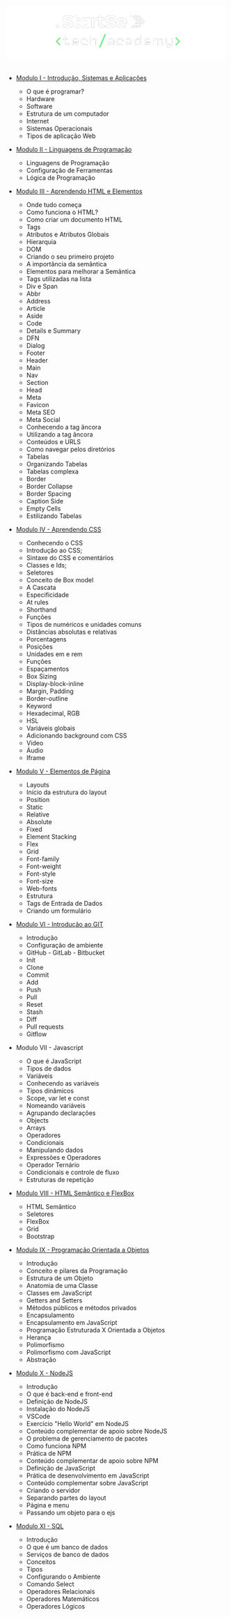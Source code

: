 <div align="center">
    <img src="startse.png" alt="logo">
</div><br>

- [Modulo I - Introdução, Sistemas e Aplicações](/docs/modulo-01)
  - O que é programar?
  - Hardware
  - Software
  - Estrutura de um computador
  - Internet
  - Sistemas Operacionais
  - Tipos de aplicação Web

- [Modulo II - Linguagens de Programação](/docs/modulo-02)
    - Linguagens de Programação
    - Configuração de Ferramentas
    - Lógica de Programação

- [Modulo III - Aprendendo HTML e Elementos](/docs/modulo-03)
    - Onde tudo começa
    - Como funciona o HTML?
    - Como criar um documento HTML
    - Tags
    - Atributos e Atributos Globais
    - Hierarquia
    - DOM
    - Criando o seu primeiro projeto
    - A importância da semântica
    - Elementos para melhorar a Semântica
    - Tags utilizadas na lista
    - Div e Span
    - Abbr
    - Address
    - Article
    - Aside
    - Code
    - Details e Summary
    - DFN
    - Dialog
    - Footer
    - Header
    - Main
    - Nav
    - Section
    - Head
    - Meta
    - Favicon
    - Meta SEO
    - Meta Social
    - Conhecendo a tag âncora
    - Utilizando a tag âncora
    - Conteúdos e URLS
    - Como navegar pelos diretórios
    - Tabelas
    - Organizando Tabelas
    - Tabelas complexa
    - Border
    - Border Collapse
    - Border Spacing
    - Caption Side
    - Empty Cells
    - Estilizando Tabelas


- [Modulo IV - Aprendendo CSS](/docs/modulo-04)
    - Conhecendo o CSS
    - Introdução ao CSS;
    - Sintaxe do CSS e comentários
    - Classes e Ids;
    - Seletores
    - Conceito de Box model
    - A Cascata
    - Especificidade
    - At rules
    - Shorthand
    - Funções
    - Tipos de numéricos e unidades comuns
    - Distâncias absolutas e relativas
    - Porcentagens
    - Posições
    - Unidades em e rem
    - Funções
    - Espaçamentos
    - Box Sizing
    - Display-block-inline
    - Margin, Padding
    - Border-outline
    - Keyword
    - Hexadecimal, RGB
    - HSL
    - Variáveis globais
    - Adicionando background com CSS
    - Vídeo
    - Áudio
    - Iframe

- [Modulo V - Elementos de Página](/docs/modulo-05)
    - Layouts
    - Início da estrutura do layout
    - Position
    - Static
    - Relative
    - Absolute
    - Fixed
    - Element Stacking
    - Flex
    - Grid
    - Font-family
    - Font-weight
    - Font-style
    - Font-size
    - Web-fonts
    - Estrutura
    - Tags de Entrada de Dados
    - Criando um formulário

- [Modulo VI - Introdução ao GIT](/docs/modulo-06)
    - Introdução
    - Configuração de ambiente
    - GitHub - GitLab - Bitbucket
    - Init
    - Clone
    - Commit
    - Add
    - Push
    - Pull
    - Reset
    - Stash
    - Diff
    - Pull requests
    - Gitflow

- Modulo VII - Javascript
    - O que é JavaScript
    - Tipos de dados
    - Variáveis
    - Conhecendo as variáveis
    - Tipos dinâmicos
    - Scope, var let e const
    - Nomeando variáveis
    - Agrupando declarações
    - Objects
    - Arrays
    - Operadores
    - Condicionais
    - Manipulando dados
    - Expressões e Operadores
    - Operador Ternário
    - Condicionais e controle de fluxo
    - Estruturas de repetição

- [Modulo VIII - HTML Semântico e FlexBox](/docs/modulo-08)
    - HTML Semântico
    - Seletores
    - FlexBox
    - Grid
    - Bootstrap

- [Modulo IX - Programação Orientada a Objetos](/docs/modulo-09)
    - Introdução
    - Conceito e pilares da Programação
    - Estrutura de um Objeto
    - Anatomia de uma Classe
    - Classes em JavaScript
    - Getters and Setters
    - Métodos públicos e métodos privados
    - Encapsulamento
    - Encapsulamento em JavaScript
    - Programação Estruturada X Orientada a Objetos
    - Herança
    - Polimorfismo
    - Polimorfismo com JavaScript
    - Abstração

- [Modulo X - NodeJS](/docs/modulo-10)
    - Introdução
    - O que é back-end e front-end
    - Definição de NodeJS
    - Instalação do NodeJS
    - VSCode
    - Exercício "Hello World" em NodeJS
    - Conteúdo complementar de apoio sobre NodeJS
    - O problema de gerenciamento de pacotes
    - Como funciona NPM
    - Prática de NPM
    - Conteúdo complementar de apoio sobre NPM
    - Definição de JavaScript
    - Prática de desenvolvimento em JavaScript
    - Conteúdo complementar sobre JavaScript
    - Criando o servidor
    - Separando partes do layout
    - Página e menu
    - Passando um objeto para o ejs

- [Modulo XI - SQL](/docs/modulo-11)
    - Introdução
    - O que é um banco de dados
    - Serviços de banco de dados
    - Conceitos
    - Tipos
    - Configurando o Ambiente
    - Comando Select
    - Operadores Relacionais
    - Operadores Matemáticos
    - Operadores Lógicos

